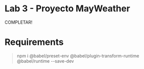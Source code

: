 # Lab 3 - Proyecto MayWeather

COMPLETAR!

# Requirements
> npm i @babel/preset-env @babel/plugin-transform-runtime @babel/runtime --save-dev